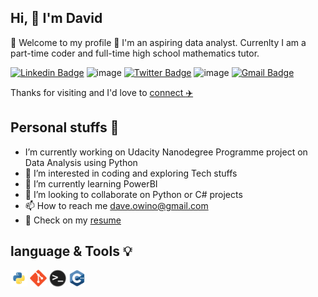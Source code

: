 ## Hi, :wave: I'm David

:gift_heart: Welcome to my profile :clap: I'm an aspiring data analyst. Currenlty I am a part-time coder and full-time high school mathematics tutor. 

[![Linkedin Badge](https://img.shields.io/badge/david-owino-blue?style=flat&logo=Linkedin&logoColor=white&link=https://www.linkedin.com/in/david-owino/)](https://www.linkedin.com/in/david-owino-85051a61/)  ![image](https://user-images.githubusercontent.com/7541585/193350417-cc4acf0c-7a24-403c-8d97-897f770b4ec0.png)  [![Twitter Badge](https://img.shields.io/badge/@DavieOwino-1ca0f1?style=flat&labelColor=1ca0f1&logo=twitter&logoColor=white&link=https://twitter.com/DavieOwino)](https://twitter.com/DavieOwino)  ![image](https://user-images.githubusercontent.com/7541585/193350508-3d786930-c043-4a27-90f8-68c0f85cdc60.png)  [![Gmail Badge](https://img.shields.io/badge/dave.owino-c14438?style=flat&logo=Gmail&logoColor=white&link=mailto:dave.owino@gmail.com)](mailto:dave.owino@gmail.com)

Thanks for visiting and I'd love to [connect :airplane:](www.linkedin.com/in/profile-for-David-Owino/)

## Personal stuffs :seedling:

- I’m currently working on Udacity Nanodegree Programme project on Data Analysis using Python
- 👀 I’m interested in coding and exploring Tech stuffs
- 🌱 I’m currently learning PowerBI
- 💞️ I’m looking to collaborate on Python or C# projects
- 📫 How to reach me [dave.owino@gmail.com](mailto:dave.owino@gmail.com)
- 📝 Check on my [resume](https://github.com/Daviedavie100/Daviedavie100/blob/main/resume.docx)

## language & Tools :bulb:

<code><img height="27" src="https://raw.githubusercontent.com/github/explore/80688e429a7d4ef2fca1e82350fe8e3517d3494d/topics/python/python.png" alt="python"></code>
<code><img height="27" src="https://raw.githubusercontent.com/devicons/devicon/master/icons/git/git-original.svg" alt="git"></code>
<code><img height="27" src="https://raw.githubusercontent.com/github/explore/80688e429a7d4ef2fca1e82350fe8e3517d3494d/topics/terminal/terminal.png" alt="terminal"></code>
<code><img height="27" src="https://raw.githubusercontent.com/github/explore/80688e429a7d4ef2fca1e82350fe8e3517d3494d/topics/cpp/cpp.png" alt="c#"></code>


<!---
Daviedavie100/Daviedavie100 is a ✨ special ✨ repository because its `README.md` (this file) appears on your GitHub profile.
You can click the Preview link to take a look at your changes.
--->
